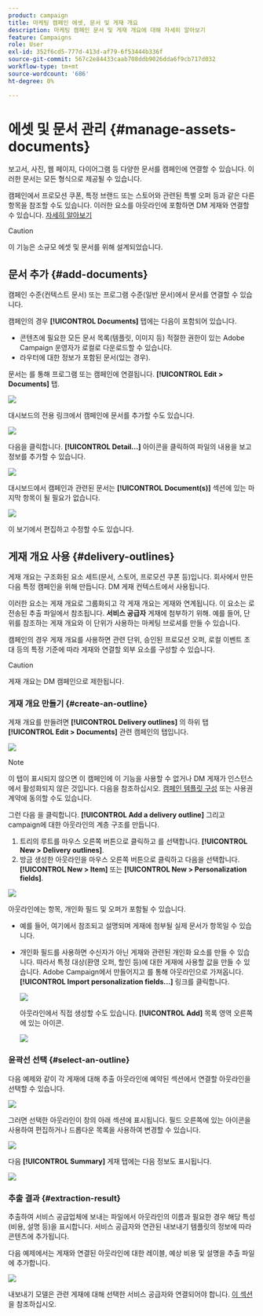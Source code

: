 ```yaml
---
product: campaign
title: 마케팅 캠페인 에셋, 문서 및 게재 개요
description: 마케팅 캠페인 문서 및 게재 개요에 대해 자세히 알아보기
feature: Campaigns
role: User
exl-id: 352f6cd5-777d-413d-af79-6f53444b336f
source-git-commit: 567c2e84433caab708ddb9026dda6f9cb717d032
workflow-type: tm+mt
source-wordcount: '686'
ht-degree: 0%

---
```


# 에셋 및 문서 관리 {#manage-assets-documents}

보고서, 사진, 웹 페이지, 다이어그램 등 다양한 문서를 캠페인에 연결할 수 있습니다. 이러한 문서는 모든 형식으로 제공될 수 있습니다.

캠페인에서 프로모션 쿠폰, 특정 브랜드 또는 스토어와 관련된 특별 오퍼 등과 같은 다른 항목을 참조할 수도 있습니다. 이러한 요소를 아웃라인에 포함하면 DM 게재와 연결할 수 있습니다. [자세히 알아보기](#associating-and-structuring-resources-linked-via-a-delivery-outline)


>[!CAUTION]
>
>이 기능은 소규모 에셋 및 문서를 위해 설계되었습니다.

<!--
>[!NOTE]
>
>If you are using Campaign Marketing Resource Management module, you can also manage a library of marketing resources that are available for several users for collaborative work. [Learn more](../../mrm/using/managing-marketing-resources.md).
-->

## 문서 추가 {#add-documents}

캠페인 수준(컨텍스트 문서) 또는 프로그램 수준(일반 문서)에서 문서를 연결할 수 있습니다.

캠페인의 경우 **[!UICONTROL Documents]** 탭에는 다음이 포함되어 있습니다.

* 콘텐츠에 필요한 모든 문서 목록(템플릿, 이미지 등) 적절한 권한이 있는 Adobe Campaign 운영자가 로컬로 다운로드할 수 있습니다.
* 라우터에 대한 정보가 포함된 문서(있는 경우).

문서는 를 통해 프로그램 또는 캠페인에 연결됩니다. **[!UICONTROL Edit > Documents]** 탭.

![](assets/op_add_document.png)

대시보드의 전용 링크에서 캠페인에 문서를 추가할 수도 있습니다.

![](assets/add_a_document_in_op.png)

다음을 클릭합니다. **[!UICONTROL Detail...]** 아이콘을 클릭하여 파일의 내용을 보고 정보를 추가할 수 있습니다.

![](assets/add_document_details.png)

대시보드에서 캠페인과 관련된 문서는 **[!UICONTROL Document(s)]** 섹션에 있는 마지막 항목이 될 필요가 없습니다.

![](assets/edit_documents.png)

이 보기에서 편집하고 수정할 수도 있습니다.

## 게재 개요 사용 {#delivery-outlines}

게재 개요는 구조화된 요소 세트(문서, 스토어, 프로모션 쿠폰 등)입니다. 회사에서 만든 다음 특정 캠페인을 위해 만듭니다. DM 게재 컨텍스트에서 사용됩니다.

이러한 요소는 게재 개요로 그룹화되고 각 게재 개요는 게재와 연계됩니다. 이 요소는 로 전송된 추출 파일에서 참조됩니다. **서비스 공급자** 게재에 첨부하기 위해. 예를 들어, 단위를 참조하는 게재 개요와 이 단위가 사용하는 마케팅 브로셔를 만들 수 있습니다.

캠페인의 경우 게재 개요를 사용하면 관련 단위, 승인된 프로모션 오퍼, 로컬 이벤트 초대 등의 특정 기준에 따라 게재와 연결할 외부 요소를 구성할 수 있습니다.

>[!CAUTION]
>
>게재 개요는 DM 캠페인으로 제한됩니다.

### 게재 개요 만들기 {#create-an-outline}

게재 개요를 만들려면 **[!UICONTROL Delivery outlines]** 의 하위 탭 **[!UICONTROL Edit > Documents]** 관련 캠페인의 탭입니다.

![](assets/add-a-delivery-outline.png)


>[!NOTE]
>
>이 탭이 표시되지 않으면 이 캠페인에 이 기능을 사용할 수 없거나 DM 게재가 인스턴스에서 활성화되지 않은 것입니다. 다음을 참조하십시오. [캠페인 템플릿 구성](marketing-campaign-templates.md#campaign-templates) 또는 사용권 계약에 동의할 수도 있습니다.

그런 다음 을 클릭합니다. **[!UICONTROL Add a delivery outline]** 그리고 campaign에 대한 아웃라인의 계층 구조를 만듭니다.

1. 트리의 루트를 마우스 오른쪽 버튼으로 클릭하고 를 선택합니다. **[!UICONTROL New > Delivery outlines]**.
1. 방금 생성한 아웃라인을 마우스 오른쪽 버튼으로 클릭하고 다음을 선택합니다. **[!UICONTROL New > Item]** 또는 **[!UICONTROL New > Personalization fields]**.

![](assets/del-outline-add-new-item.png)

아웃라인에는 항목, 개인화 필드 및 오퍼가 포함될 수 있습니다.

* 예를 들어, 여기에서 참조되고 설명되며 게재에 첨부될 실제 문서가 항목일 수 있습니다.
* 개인화 필드를 사용하면 수신자가 아닌 게재와 관련된 개인화 요소를 만들 수 있습니다. 따라서 특정 대상(환영 오퍼, 할인 등)에 대한 게재에 사용할 값을 만들 수 있습니다. Adobe Campaign에서 만들어지고 를 통해 아웃라인으로 가져옵니다. **[!UICONTROL Import personalization fields...]** 링크를 클릭합니다.

  ![](assets/del-outline-perso-field.png)

  아웃라인에서 직접 생성할 수도 있습니다. **[!UICONTROL Add]** 목록 영역 오른쪽에 있는 아이콘.

  ![](assets/add-del-outline-button.png)


### 윤곽선 선택 {#select-an-outline}

다음 예제와 같이 각 게재에 대해 추출 아웃라인에 예약된 섹션에서 연결할 아웃라인을 선택할 수 있습니다.

![](assets/select-delivery-outline.png)

그러면 선택한 아웃라인이 창의 아래 섹션에 표시됩니다. 필드 오른쪽에 있는 아이콘을 사용하여 편집하거나 드롭다운 목록을 사용하여 변경할 수 있습니다.

![](assets/delivery-outline-selected.png)

다음 **[!UICONTROL Summary]** 게재 탭에는 다음 정보도 표시됩니다.

![](assets/delivery-outline-in-dashboard.png)

### 추출 결과 {#extraction-result}

추출하여 서비스 공급업체에 보내는 파일에서 아웃라인의 이름과 필요한 경우 해당 특성(비용, 설명 등)을 표시합니다. 서비스 공급자와 연관된 내보내기 템플릿의 정보에 따라 콘텐츠에 추가됩니다.

다음 예제에서는 게재와 연결된 아웃라인에 대한 레이블, 예상 비용 및 설명을 추출 파일에 추가합니다.

![](assets/campaign-export-template.png)

내보내기 모델은 관련 게재에 대해 선택한 서비스 공급자와 연결되어야 합니다. [이 섹션](providers--stocks-and-budgets.md#creating-service-providers-and-their-cost-structures)을 참조하십시오.
